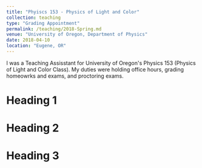 ```yaml
---
title: "Phyiscs 153 - Physics of Light and Color"
collection: teaching
type: "Grading Appointment"
permalink: /teaching/2018-Spring.md
venue: "University of Oregon, Department of Physics"
date: 2018-04-10
location: "Eugene, OR"
---
```


I was a Teaching Assisstant for University of Oregon's Physics 153 (Physics of Light and Color Class). My duties were holding office hours, grading homeowrks and exams, and proctoring exams.

Heading 1
======

Heading 2
======

Heading 3
======
